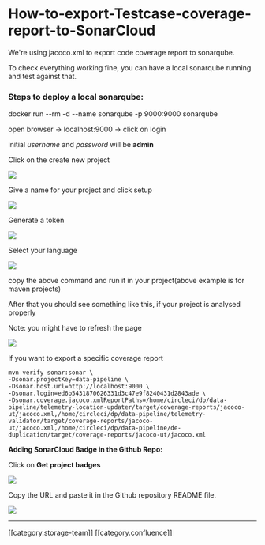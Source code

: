 # How-to-export-Testcase-coverage-report-to-SonarCloud

We're using jacoco.xml to export code coverage report to sonarqube.

To check everything working fine, you can have a local sonarqube running and test against that.

### Steps to deploy a local sonarqube:

docker run --rm -d --name sonarqube -p 9000:9000 sonarqube

open browser → localhost:9000 → click on login

initial _username_ and _password_ will be **admin**

Click on the create new project

![](../../../../DevOps/FullExport/images/storage/image2019-11-26\_11-6-24.png)

Give a name for your project and click setup

![](../../../../DevOps/FullExport/images/storage/image2019-11-26\_11-7-37.png)

Generate a token

![](../../../../DevOps/FullExport/images/storage/image2019-11-26\_11-8-37.png)

Select your language

![](../../../../DevOps/FullExport/images/storage/image2019-11-26\_11-11-27.png)

copy the above command and run it in your project(above example is for maven projects)

After that you should see something like this, if your project is analysed properly

Note: you might have to refresh the page

![](../../../../DevOps/FullExport/images/storage/image2019-11-26\_11-13-55.png)

If you want to export a specific coverage report

```
mvn verify sonar:sonar \
-Dsonar.projectKey=data-pipeline \
-Dsonar.host.url=http://localhost:9000 \
-Dsonar.login=ed6b5431870626331d3c47e9f8240431d2843ade \
-Dsonar.coverage.jacoco.xmlReportPaths=/home/circleci/dp/data-pipeline/telemetry-location-updater/target/coverage-reports/jacoco-ut/jacoco.xml,/home/circleci/dp/data-pipeline/telemetry-validator/target/coverage-reports/jacoco-ut/jacoco.xml,/home/circleci/dp/data-pipeline/de-duplication/target/coverage-reports/jacoco-ut/jacoco.xml
```

**Adding SonarCloud Badge in the Github Repo:**

Click on **Get project badges**

![](../../../../DevOps/FullExport/images/storage/image2019-12-16\_12-54-25.png)

Copy the URL and paste it in the Github repository README file.

![](../../../../DevOps/FullExport/images/storage/image2019-12-16\_12-52-33.png)

***

\[\[category.storage-team]] \[\[category.confluence]]
